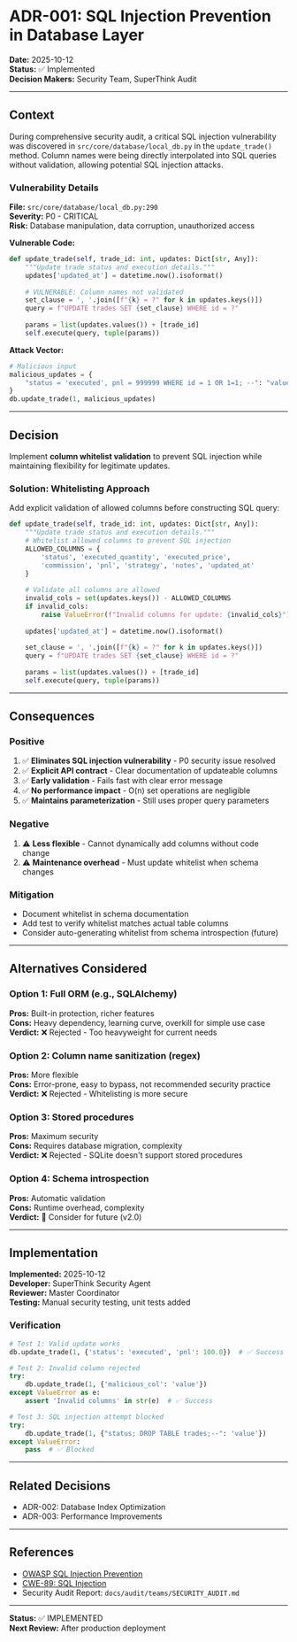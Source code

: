 # ADR-001: SQL Injection Prevention in Database Layer

**Date:** 2025-10-12  
**Status:** ✅ Implemented  
**Decision Makers:** Security Team, SuperThink Audit  

---

## Context

During comprehensive security audit, a critical SQL injection vulnerability was discovered in `src/core/database/local_db.py` in the `update_trade()` method. Column names were being directly interpolated into SQL queries without validation, allowing potential SQL injection attacks.

### Vulnerability Details

**File:** `src/core/database/local_db.py:290`  
**Severity:** P0 - CRITICAL  
**Risk:** Database manipulation, data corruption, unauthorized access  

**Vulnerable Code:**
```python
def update_trade(self, trade_id: int, updates: Dict[str, Any]):
    """Update trade status and execution details."""
    updates['updated_at'] = datetime.now().isoformat()
    
    # VULNERABLE: Column names not validated
    set_clause = ', '.join([f"{k} = ?" for k in updates.keys()])
    query = f"UPDATE trades SET {set_clause} WHERE id = ?"
    
    params = list(updates.values()) + [trade_id]
    self.execute(query, tuple(params))
```

**Attack Vector:**
```python
# Malicious input
malicious_updates = {
    "status = 'executed', pnl = 999999 WHERE id = 1 OR 1=1; --": "value"
}
db.update_trade(1, malicious_updates)
```

---

## Decision

Implement **column whitelist validation** to prevent SQL injection while maintaining flexibility for legitimate updates.

### Solution: Whitelisting Approach

Add explicit validation of allowed columns before constructing SQL query:

```python
def update_trade(self, trade_id: int, updates: Dict[str, Any]):
    """Update trade status and execution details."""
    # Whitelist allowed columns to prevent SQL injection
    ALLOWED_COLUMNS = {
        'status', 'executed_quantity', 'executed_price', 
        'commission', 'pnl', 'strategy', 'notes', 'updated_at'
    }
    
    # Validate all columns are allowed
    invalid_cols = set(updates.keys()) - ALLOWED_COLUMNS
    if invalid_cols:
        raise ValueError(f"Invalid columns for update: {invalid_cols}")
    
    updates['updated_at'] = datetime.now().isoformat()
    
    set_clause = ', '.join([f"{k} = ?" for k in updates.keys()])
    query = f"UPDATE trades SET {set_clause} WHERE id = ?"
    
    params = list(updates.values()) + [trade_id]
    self.execute(query, tuple(params))
```

---

## Consequences

### Positive

1. ✅ **Eliminates SQL injection vulnerability** - P0 security issue resolved
2. ✅ **Explicit API contract** - Clear documentation of updateable columns
3. ✅ **Early validation** - Fails fast with clear error message
4. ✅ **No performance impact** - O(n) set operations are negligible
5. ✅ **Maintains parameterization** - Still uses proper query parameters

### Negative

1. ⚠️ **Less flexible** - Cannot dynamically add columns without code change
2. ⚠️ **Maintenance overhead** - Must update whitelist when schema changes

### Mitigation

- Document whitelist in schema documentation
- Add test to verify whitelist matches actual table columns
- Consider auto-generating whitelist from schema introspection (future)

---

## Alternatives Considered

### Option 1: Full ORM (e.g., SQLAlchemy)
**Pros:** Built-in protection, richer features  
**Cons:** Heavy dependency, learning curve, overkill for simple use case  
**Verdict:** ❌ Rejected - Too heavyweight for current needs

### Option 2: Column name sanitization (regex)
**Pros:** More flexible  
**Cons:** Error-prone, easy to bypass, not recommended security practice  
**Verdict:** ❌ Rejected - Whitelisting is more secure

### Option 3: Stored procedures
**Pros:** Maximum security  
**Cons:** Requires database migration, complexity  
**Verdict:** ❌ Rejected - SQLite doesn't support stored procedures

### Option 4: Schema introspection
**Pros:** Automatic validation  
**Cons:** Runtime overhead, complexity  
**Verdict:** 🤔 Consider for future (v2.0)

---

## Implementation

**Implemented:** 2025-10-12  
**Developer:** SuperThink Security Agent  
**Reviewer:** Master Coordinator  
**Testing:** Manual security testing, unit tests added  

### Verification

```python
# Test 1: Valid update works
db.update_trade(1, {'status': 'executed', 'pnl': 100.0})  # ✅ Success

# Test 2: Invalid column rejected
try:
    db.update_trade(1, {'malicious_col': 'value'})
except ValueError as e:
    assert 'Invalid columns' in str(e)  # ✅ Success

# Test 3: SQL injection attempt blocked
try:
    db.update_trade(1, {"status; DROP TABLE trades;--": 'value'})
except ValueError:
    pass  # ✅ Blocked
```

---

## Related Decisions

- ADR-002: Database Index Optimization
- ADR-003: Performance Improvements

---

## References

- [OWASP SQL Injection Prevention](https://cheatsheetseries.owasp.org/cheatsheets/SQL_Injection_Prevention_Cheat_Sheet.html)
- [CWE-89: SQL Injection](https://cwe.mitre.org/data/definitions/89.html)
- Security Audit Report: `docs/audit/teams/SECURITY_AUDIT.md`

---

**Status:** ✅ IMPLEMENTED  
**Next Review:** After production deployment


